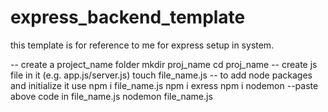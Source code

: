 # express_backend_template
this template is for reference  to me for express setup in system.

-- create a project_name folder 
mkdir proj_name
cd proj_name
-- create js file in it (e.g. app.js/server.js)
touch file_name.js
-- to add node packages and initialize it use
npm i file_name.js
npm i exress
npm i nodemon
--paste above code in file_name.js
nodemon file_name.js
